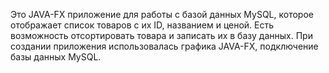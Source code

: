 Это JAVA-FX приложение для работы с базой данных MySQL, которое отображает список товаров с их ID, названием и ценой.
Есть возможность отсортировать товара и записать их в базу данных.
При создании приложения использовалась графика JAVA-FX, подключение базы данных MySQL.
